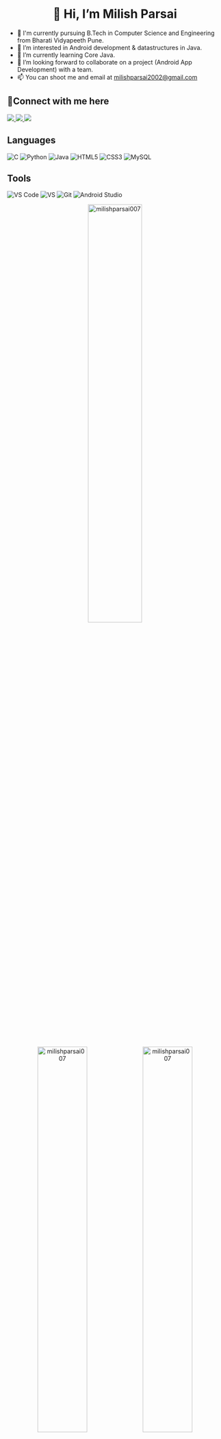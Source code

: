 <h1 align="center">👋 Hi, I’m Milish Parsai</h1>

- 🏫 I'm currently pursuing B.Tech in Computer Science and Engineering from Bharati Vidyapeeth Pune.	
- 👀 I’m interested in Android development & datastructures in Java.
- 🌱 I’m currently learning Core Java.
- 💞️ I’m looking forward to collaborate on a project (Android App Development) with a team.
- 📫 You can shoot me and email at milishparsai2002@gmail.com

## 🤝Connect with me here

	
  <a href="https://www.instagram.com/milishparsai007/">
    <img src="https://img.shields.io/badge/Instagram-E4405F?style=for-the-badge&logo=instagram&logoColor=white" />
  </a>
	<a href="https://www.linkedin.com/in/milish-parsai-88ab0a19b/">
		<img src="https://img.shields.io/badge/LinkedIn-0077B5?style=for-the-badge&logo=linkedin&logoColor=white" />
	</a>
	<a href="https://twitter.com/milishparsai">
		<img src="https://img.shields.io/badge/Twitter-1DA1F2?style=for-the-badge&logo=twitter&logoColor=white" />
	</a>


## Languages
![C](https://img.shields.io/badge/C-00599C?style=for-the-badge&logo=c&logoColor=white)
![Python](https://img.shields.io/badge/Python-00599C?style=for-the-badge&logo=python&logoColor=white)
![Java](https://img.shields.io/badge/Java-ED8B00?style=for-the-badge&logo=java&logoColor=white)
![HTML5](https://img.shields.io/badge/HTML5-E34F26?style=for-the-badge&logo=html5&logoColor=white)
![CSS3](https://img.shields.io/badge/CSS3-1572B6?style=for-the-badge&logo=css3&logoColor=white)
![MySQL](https://img.shields.io/badge/MySQL-00000F?style=for-the-badge&logo=mysql&logoColor=white)

## Tools
![VS Code](https://img.shields.io/badge/Visual_Studio_Code-0078D4?style=for-the-badge&logo=visual%20studio%20code&logoColor=white)
![VS](https://img.shields.io/badge/Visual_Studio-5C2D91?style=for-the-badge&logo=visual%20studio&logoColor=white)
![Git](https://img.shields.io/badge/Git-F05032?style=for-the-badge&logo=git&logoColor=white)
![Android Studio](https://img.shields.io/badge/Android_Studio-3DDC84?style=for-the-badge&logo=android&logoColor=white)


<p align="center"><img width="50%" src="https://github-readme-stats.vercel.app/api/top-langs?username=milishparsai007&show_icons=true&locale=en&layout=compact&theme=dracula" alt="milishparsai007"/></p>

<p align="center">
        <img width="48%" src="https://github-readme-stats.vercel.app/api?username=milishparsai007&show_icons=true&theme=tokyonight" alt="milishparsai007" />
	<img width="48%" src="https://github-readme-streak-stats.herokuapp.com/?user=milishparsai007&&theme=radical" alt="milishparsai007" />
</p>
